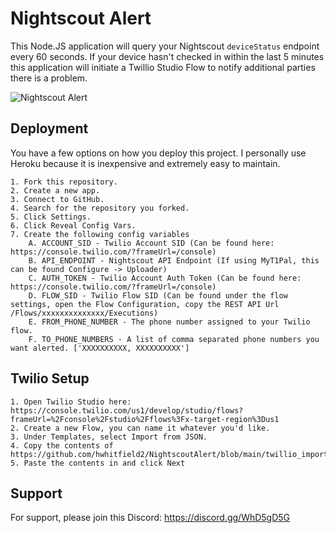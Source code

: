 # Nightscout Alert

This Node.JS application will query your Nightscout `deviceStatus` endpoint every 60 seconds. If your device hasn't checked in within the last 5 minutes this application will initiate a Twillio Studio Flow to notify additional parties there is a problem. 

![Nightscout Alert](https://github.com/hwhitfield2/NightscoutAlert/blob/main/assets/)

## Deployment

You have a few options on how you deploy this project. I personally use Heroku because it is inexpensive and extremely easy to maintain.

    1. Fork this repository.
    2. Create a new app.
    3. Connect to GitHub.
    4. Search for the repository you forked. 
    5. Click Settings.
    6. Click Reveal Config Vars.
    7. Create the following config variables
        A. ACCOUNT_SID - Twilio Account SID (Can be found here: https://console.twilio.com/?frameUrl=/console)
        B. API_ENDPOINT - Nightscout API Endpoint (If using MyT1Pal, this can be found Configure -> Uploader)
        C. AUTH_TOKEN - Twilio Account Auth Token (Can be found here: https://console.twilio.com/?frameUrl=/console)
        D. FLOW_SID - Twilio Flow SID (Can be found under the flow settings, open the Flow Configuration, copy the REST API Url /Flows/xxxxxxxxxxxxxx/Executions)
        E. FROM_PHONE_NUMBER - The phone number assigned to your Twilio flow.
        F. TO_PHONE_NUMBERS - A list of comma separated phone numbers you want alerted. ['XXXXXXXXXX, XXXXXXXXXX']

## Twilio Setup

    1. Open Twilio Studio here: https://console.twilio.com/us1/develop/studio/flows?frameUrl=%2Fconsole%2Fstudio%2Fflows%3Fx-target-region%3Dus1
    2. Create a new Flow, you can name it whatever you'd like.
    3. Under Templates, select Import from JSON.
    4. Copy the contents of https://github.com/hwhitfield2/NightscoutAlert/blob/main/twillio_import.json
    5. Paste the contents in and click Next

## Support

For support, please join this Discord: https://discord.gg/WhD5gD5G
